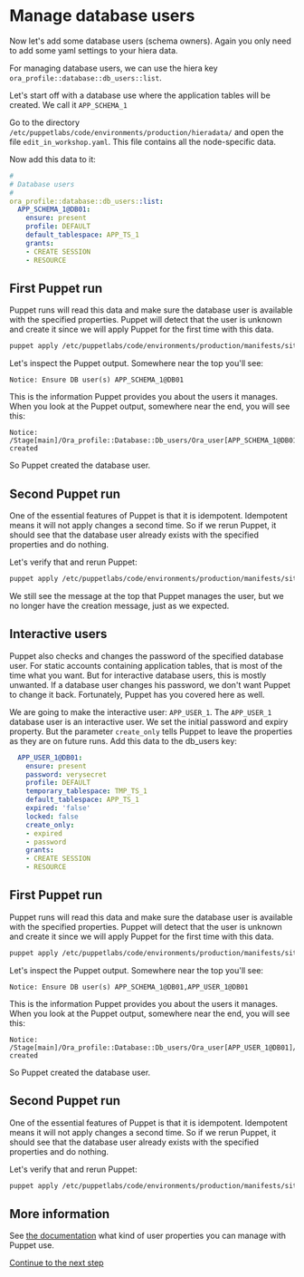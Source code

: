 # Manage database users

Now let's add some database users (schema owners). Again you only need to add some yaml settings to your hiera data.

For managing database users, we can use the hiera key `ora_profile::database::db_users::list`.

Let's start off with a database use where the application tables will be created. We call it `APP_SCHEMA_1`

Go to the directory `/etc/puppetlabs/code/environments/production/hieradata/` and open the file `edit_in_workshop.yaml`. This file contains all the node-specific data. 

Now add this data to it:

```yaml
#
# Database users
#
ora_profile::database::db_users::list:
  APP_SCHEMA_1@DB01:
    ensure: present
    profile: DEFAULT
    default_tablespace: APP_TS_1
    grants:
    - CREATE SESSION
    - RESOURCE
```

## First Puppet run

Puppet runs will read this data and make sure the database user is available with the specified properties. Puppet will detect that the user is unknown and create it since we will apply Puppet for the first time with this data. 

``` bash
puppet apply /etc/puppetlabs/code/environments/production/manifests/site.pp
```

Let's inspect the Puppet output. Somewhere near the top you'll see:

```
Notice: Ensure DB user(s) APP_SCHEMA_1@DB01
```

This is the information Puppet provides you about the users it manages. When you look at the Puppet output, somewhere near the end, you will see this:

```
Notice: /Stage[main]/Ora_profile::Database::Db_users/Ora_user[APP_SCHEMA_1@DB01]/ensure: created
```

So Puppet created the database user.

## Second Puppet run

One of the essential features of Puppet is that it is idempotent. Idempotent means it will not apply changes a second time. So if we rerun Puppet, it should see that the database user already exists with the specified properties and do nothing.

Let's verify that and rerun Puppet:

``` bash
puppet apply /etc/puppetlabs/code/environments/production/manifests/site.pp
```

We still see the message at the top that Puppet manages the user, but we no longer have the creation message, just as we expected.

## Interactive users

Puppet also checks and changes the password of the specified database user. For static accounts containing application tables, that is most of the time what you want. But for interactive database users, this is mostly unwanted. If a database user changes his password, we don't want Puppet to change it back. Fortunately, Puppet has you covered here as well.

We are going to make the interactive user: `APP_USER_1`. The `APP_USER_1` database user is an interactive user. We set the initial password and expiry property. But the parameter `create_only` tells Puppet to leave the properties as they are on future runs. Add this data to the db_users key:

```yaml
  APP_USER_1@DB01:
    ensure: present
    password: verysecret
    profile: DEFAULT
    temporary_tablespace: TMP_TS_1
    default_tablespace: APP_TS_1
    expired: 'false'
    locked: false
    create_only:
    - expired
    - password
    grants:
    - CREATE SESSION
    - RESOURCE
```

## First Puppet run

Puppet runs will read this data and make sure the database user is available with the specified properties. Puppet will detect that the user is unknown and create it since we will apply Puppet for the first time with this data. 

``` bash
puppet apply /etc/puppetlabs/code/environments/production/manifests/site.pp
```

Let's inspect the Puppet output. Somewhere near the top you'll see:

```
Notice: Ensure DB user(s) APP_SCHEMA_1@DB01,APP_USER_1@DB01
```

This is the information Puppet provides you about the users it manages. When you look at the Puppet output, somewhere near the end, you will see this:

```
Notice: /Stage[main]/Ora_profile::Database::Db_users/Ora_user[APP_USER_1@DB01]/ensure: created
```

So Puppet created the database user.

## Second Puppet run

One of the essential features of Puppet is that it is idempotent. Idempotent means it will not apply changes a second time. So if we rerun Puppet, it should see that the database user already exists with the specified properties and do nothing.

Let's verify that and rerun Puppet:

``` bash
puppet apply /etc/puppetlabs/code/environments/production/manifests/site.pp
```

## More information

See [the documentation](https://www.enterprisemodules.com/docs/ora_config/ora_user.html) what kind of user properties you can manage with Puppet use.

[Continue to the next step](./6-manage-db-parameters.md)
